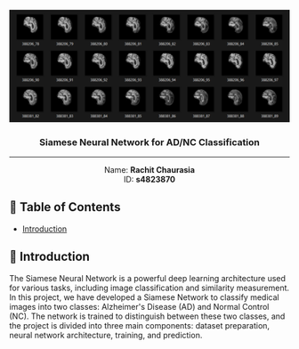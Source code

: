 <p align="center">
  <a href="" rel="noopener">
 <img src="recognition/s48238702/assets/explorer_I5UTxEbZvw.png" alt="Project logo"></a>
</p>
<h3 align="center">Siamese Neural Network for AD/NC Classification </h3>


---

<p align="center"> Name: <b>Rachit Chaurasia</b><br>ID: <b>s4823870</b>
    <br> 
</p>

## 📝 Table of Contents

- [Introduction](#introduction)


## 🧐 Introduction <a name = "introduction"></a>

The Siamese Neural Network is a powerful deep learning architecture used for various tasks, including image classification and similarity measurement. In this project, we have developed a Siamese Network to classify medical images into two classes: Alzheimer's Disease (AD) and Normal Control (NC). The network is trained to distinguish between these two classes, and the project is divided into three main components: dataset preparation, neural network architecture, training, and prediction.

